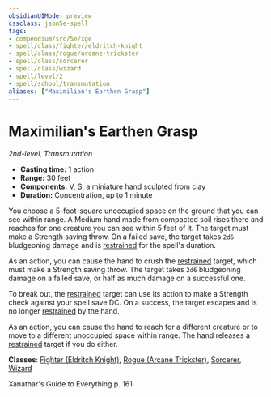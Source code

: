 ```yaml
---
obsidianUIMode: preview
cssclass: json5e-spell
tags:
- compendium/src/5e/xge
- spell/class/fighter/eldritch-knight
- spell/class/rogue/arcane-trickster
- spell/class/sorcerer
- spell/class/wizard
- spell/level/2
- spell/school/transmutation
aliases: ["Maximilian's Earthen Grasp"]
---
```

# Maximilian's Earthen Grasp
*2nd-level, Transmutation*  

- **Casting time:** 1 action
- **Range:** 30 feet
- **Components:** V, S, a miniature hand sculpted from clay
- **Duration:** Concentration, up to 1 minute

You choose a 5-foot-square unoccupied space on the ground that you can see within range. A Medium hand made from compacted soil rises there and reaches for one creature you can see within 5 feet of it. The target must make a Strength saving throw. On a failed save, the target takes `2d6` bludgeoning damage and is [restrained](../../../Rules%20&%20Options/5e%20Rules/conditions.md##restrained) for the spell's duration.

As an action, you can cause the hand to crush the [restrained](../../../Rules%20&%20Options/5e%20Rules/conditions.md.md##restrained) target, which must make a Strength saving throw. The target takes `2d6` bludgeoning damage on a failed save, or half as much damage on a successful one.

To break out, the [restrained](../../../Rules%20&%20Options/5e%20Rules/conditions.md.md.md.md##restrained) target can use its action to make a Strength check against your spell save DC. On a success, the target escapes and is no longer [restrained](../../../Rules%20&%20Options/5e%20Rules/conditions.md.md.md##restrained) by the hand.

As an action, you can cause the hand to reach for a different creature or to move to a different unoccupied space within range. The hand releases a [restrained](../../../Rules%20&%20Options/5e%20Rules/conditions.md##restrained) target if you do either.

**Classes**: [Fighter (Eldritch Knight)](../../classes/fighter-eldritch-knight.md#), [Rogue (Arcane Trickster)](../../classes/rogue-arcane-trickster.md#), [Sorcerer](../../classes/sorcerer.md#), [Wizard](../../classes/wizard.md#)

Xanathar's Guide to Everything p. 161